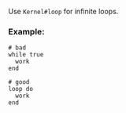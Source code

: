Use `Kernel#loop` for infinite loops.

### Example:
    # bad
    while true
      work
    end

    # good
    loop do
      work
    end